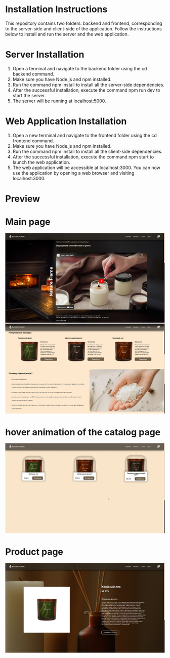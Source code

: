 # Installation Instructions
This repository contains two folders: backend and frontend, corresponding to the server-side and client-side of the application. Follow the instructions below to install and run the server and the web application.

# Server Installation
1. Open a terminal and navigate to the backend folder using the cd backend command.
2. Make sure you have Node.js and npm installed.
3. Run the command npm install to install all the server-side dependencies.
4. After the successful installation, execute the command npm run dev to start the server.
5. The server will be running at localhost:5000.
# Web Application Installation
1. Open a new terminal and navigate to the frontend folder using the cd frontend command.
2. Make sure you have Node.js and npm installed.
3. Run the command npm install to install all the client-side dependencies.
4. After the successful installation, execute the command npm start to launch the web application.
5. The web application will be accessible at localhost:3000.
You can now use the application by opening a web browser and visiting localhost:3000.
# Preview
# Main page
![alt text](https://github.com/hylaron/naturesmell/blob/main/other/candle1.jpg)
![alt text](https://github.com/hylaron/naturesmell/blob/main/other/candle2.jpg)
# hover animation of the catalog page
![alt text](https://github.com/hylaron/naturesmell/blob/main/other/candle2.gif)
# Product page
![alt text](https://github.com/hylaron/naturesmell/blob/main/other/candle3.jpg)

